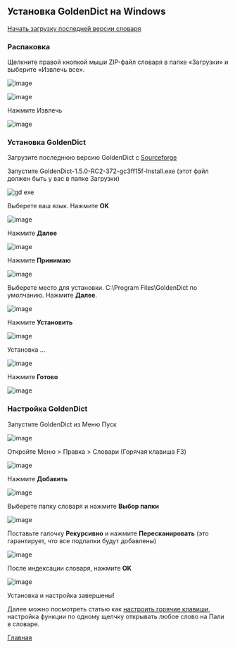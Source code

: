 ## Установка GoldenDict на Windows

[Начать загрузку последней версии словаря](https://github.com/sasanarakkha/study-tools/releases/latest/download/ru-dpd.zip)

### Распаковка

Щелкните правой кнопкой мыши ZIP-файл словаря в папке «Загрузки» и выберите «Извлечь все».

![image](https://user-images.githubusercontent.com/39419221/153735610-c02a998a-6632-4c09-a0fe-159958897827.png)

![image](https://user-images.githubusercontent.com/39419221/153735620-d778e52e-2f8c-4f33-8e98-7844790ab8f1.png)

Нажмите Извлечь

![image](https://user-images.githubusercontent.com/39419221/153735624-06c488d3-c68d-44a1-a025-6c764102e820.png)

### Установка GoldenDict

Загрузите последнюю версию GoldenDict с [Sourceforge](https://sourceforge.net/projects/goldendict/files/early%20access%20builds/GoldenDict-1.5.0-RC2-372-gc3ff15f-Install.exe/download)

Запустите GoldenDict-1.5.0-RC2-372-gc3ff15f-Install.exe (этот файл должен быть у вас в папке Загрузки)

![gd exe](https://user-images.githubusercontent.com/64521731/152008884-05d67316-9472-4e28-80f2-7511ef5e36a3.png)

Выберете ваш язык. Нажмите __OK__

![image](https://user-images.githubusercontent.com/39419221/153735663-5743c5ad-14a5-49e7-b18b-52e48fc96334.png)

Нажмите __Далее__

![image](https://user-images.githubusercontent.com/39419221/153735666-c97eef19-7668-4b10-92ca-250b5f14bffd.png)

Нажмите __Принимаю__

![image](https://user-images.githubusercontent.com/39419221/153735671-89623774-b329-43f1-aa6b-cc9e4fff67bb.png)

Выберете место для установки. C:\Program Files\GoldenDict по умолчанию. Нажмите __Далее__.

![image](https://user-images.githubusercontent.com/39419221/153735673-2416ccff-f56e-495c-a117-4a3fccc8e227.png)

Нажмите __Установить__

![image](https://user-images.githubusercontent.com/39419221/153735681-cd87c775-6950-4f3d-91e2-019a0fd967b0.png)

Установка …

![image](https://user-images.githubusercontent.com/39419221/153735684-5ff9f3e3-6dc2-4718-aa75-6c9acb8854a6.png)

Нажмите __Готово__

![image](https://user-images.githubusercontent.com/39419221/153735686-f4def32a-0c7d-4e91-a794-f15074d5c032.png)

### Настройка GoldenDict 

Запустите GoldenDict из Меню Пуск

![image](https://user-images.githubusercontent.com/39419221/153735706-fd758692-7f56-41da-b44a-937f63c9e59a.png)

Откройте Меню > Правка > Словари (Горячая клавиша F3)

![image](https://user-images.githubusercontent.com/39419221/153735717-22389fb4-8ff0-4f17-a0b5-4c370bdee3b9.png)

Нажмите __Добавить__

![image](https://user-images.githubusercontent.com/39419221/153735719-f3fbcf14-df6c-4a21-b9f8-630fa2d4d0a7.png)

Выберете папку словаря и нажмите __Выбор папки__

![image](https://user-images.githubusercontent.com/39419221/153735727-0ebf6f80-7423-4d45-ba17-cb93c439111a.png)

Поставьте галочку __Рекурсивно__ и нажмите __Пересканировать__ (это гарантирует, что все подпапки будут добавлены)

![image](https://user-images.githubusercontent.com/39419221/153735732-6a7b1cad-86b5-4cb0-90a2-06fca18592a0.png)

После индексации словаря, нажмите __OK__

![image](https://user-images.githubusercontent.com/39419221/153735739-416e174e-26f8-4421-a668-95bd2753dc7e.png)

Установка и настройка завершены!

Далее можно посмотреть статью как  [настроить горячие клавиши](https://devamitta.github.io/pali/setup_hotkey_ru.html), настройка функции по одному щелчку открывать любое слово на Пали в словаре.

[Главная](https://devamitta.github.io/pali/pali_dict.html)
